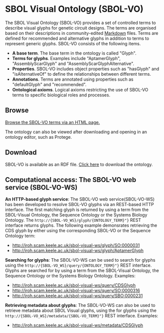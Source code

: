 # SBOL Visual Ontology (SBOL-VO)
The SBOL Visual Ontology (SBOL-VO) provides a set of controlled terms to describe visual glyphs for genetic circuit designs.  The terms are organised based on their descriptions in community-edited [Markdown](https://github.com/SynBioDex/SBOL-visual/tree/master/Glyphs) files. Terms are defined for recommended and alternative glyphs in addition to terms to represent generic glyphs. SBOL-VO consists of the following items.

* **A base term**. The base term in the ontology is called "Glyph".
* **Terms for glyphs**. Examples include "AptamerGlyph", "AssemblyScarGlyph" and "AssemblyScarGlyphAlternative".
* **Properties**. SBOL-VO includes object properties such as "hasGlyph" and "isAlternativeOf" to define the relationships between different terms.
* **Annotations**. Terms are annotated using properties such as "defaultGlyph" and "recommended".
* **Ontological axioms**. Logical axioms restricting the use of SBOL-VO terms to specific biological roles and processes.

## Browse
[Browse the SBOL-VO terms via an HTML page.](http://synbiodex.github.io/SBOL-visual/Ontology/v2/sbol-vo.html)

The ontology can also be viewed after downloading and opening in an ontology editor, such as Protege.

## Download
SBOL-VO is available as an RDF file. [Click here](http://synbiodex.github.io/SBOL-visual/Ontology/v2/sbol-vo.rdf) to download the ontology. 

## Computational access: The SBOL-VO web service (SBOL-VO-WS)

**An HTTP-based glyph service**: The SBOL-VO web service(SBOL-VO-WS) has been developed to resolve SBOL-VO glyphs via an REST-based HTTP interface. The first matching glyph is returned by using a term from the SBOL-Visual Ontology, the Sequence Ontology or the Systems Biology Ontology. The `http://{SBOL-VO_WS}/glyph/{ONTOLOGY_TERM}"}` REST interface returns glyphs. The following example demonsrates retrieving the CDS glyph by either using the corresponding SBOL-VO or the Sequence Ontology term:
* http://iroh.scam.keele.ac.uk/sbol-visual-ws/glyph/SO:0000031 
* http://iroh.scam.keele.ac.uk/sbol-visual-ws/glyph/AptamerGlyph
  
**Searching for glyphs**: The SBOL-VO-WS can be used to search for glyphs using the `http://{SBOL-VO_WS}/query/{ONTOLOGY_TERM}"}` REST interface. Glyphs are searched for by using a term from the SBOL-Visual Ontology, the Sequence Ontology or the Systems Biology Ontology. Examples:
* http://iroh.scam.keele.ac.uk/sbol-visual-ws/query/CDSGlyph 
* http://iroh.scam.keele.ac.uk/sbol-visual-ws/query/SO:0000316
* http://iroh.scam.keele.ac.uk/sbol-visual-ws/query/SBO:0000231

**Retrieving metadata about glyphs**: The SBOL-VO-WS can also be used to retrieve metadata about SBOL Visual glyphs, using the  for glyphs using the `http://{SBOL-VO_WS}/metadata/{SBOL-VO_TERM}"}` REST interface. Examples:
* http://iroh.scam.keele.ac.uk/sbol-visual-ws/metadata/CDSGlyph


